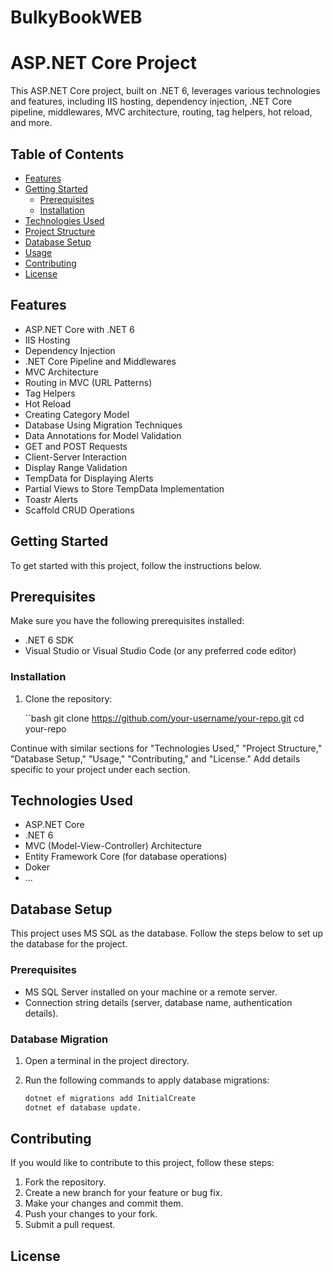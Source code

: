 # BulkyBookWEB
# ASP.NET Core Project

This ASP.NET Core project, built on .NET 6, leverages various technologies and features, including IIS hosting, dependency injection, .NET Core pipeline, middlewares, MVC architecture, routing, tag helpers, hot reload, and more.

## Table of Contents

- [Features](#features)
- [Getting Started](#getting-started)
  - [Prerequisites](#prerequisites)
  - [Installation](#installation)
- [Technologies Used](#technologies-used)
- [Project Structure](#project-structure)
- [Database Setup](#database-setup)
- [Usage](#usage)
- [Contributing](#contributing)
- [License](#license)


## Features

- ASP.NET Core with .NET 6
- IIS Hosting
- Dependency Injection
- .NET Core Pipeline and Middlewares
- MVC Architecture
- Routing in MVC (URL Patterns)
- Tag Helpers
- Hot Reload
- Creating Category Model
- Database Using Migration Techniques
- Data Annotations for Model Validation
- GET and POST Requests
- Client-Server Interaction
- Display Range Validation
- TempData for Displaying Alerts
- Partial Views to Store TempData Implementation
- Toastr Alerts
- Scaffold CRUD Operations


## Getting Started

To get started with this project, follow the instructions below.

## Prerequisites

Make sure you have the following prerequisites installed:

- .NET 6 SDK
- Visual Studio or Visual Studio Code (or any preferred code editor)

### Installation

1. Clone the repository:

   ``bash
   git clone https://github.com/your-username/your-repo.git
   cd your-repo

Continue with similar sections for "Technologies Used," "Project Structure," "Database Setup," "Usage," "Contributing," and "License." Add details specific to your project under each section.


## Technologies Used

- ASP.NET Core
- .NET 6
- MVC (Model-View-Controller) Architecture
- Entity Framework Core (for database operations)
- Doker
- ...

## Database Setup

This project uses MS SQL as the database. Follow the steps below to set up the database for the project.

### Prerequisites

- MS SQL Server installed on your machine or a remote server.
- Connection string details (server, database name, authentication details).

### Database Migration

1. Open a terminal in the project directory.

2. Run the following commands to apply database migrations:

   ```bash
   dotnet ef migrations add InitialCreate
   dotnet ef database update.

## Contributing

If you would like to contribute to this project, follow these steps:

1. Fork the repository.
2. Create a new branch for your feature or bug fix.
3. Make your changes and commit them.
4. Push your changes to your fork.
5. Submit a pull request.

 ## License


